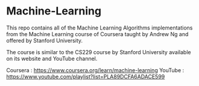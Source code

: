 # Machine-Learning
This repo contains all of the Machine Learning Algorithms implementations from the Machine Learning course of Coursera taught by Andrew Ng and offered by Stanford University.

The course is similar to the CS229 course by Stanford University available on its website and YouTube channel.

Coursera : https://www.coursera.org/learn/machine-learning
YouTube : https://www.youtube.com/playlist?list=PLA89DCFA6ADACE599 
